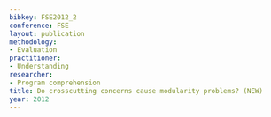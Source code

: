 ```yaml
---
bibkey: FSE2012_2
conference: FSE
layout: publication
methodology:
- Evaluation
practitioner:
- Understanding
researcher:
- Program comprehension
title: Do crosscutting concerns cause modularity problems? (NEW)
year: 2012
---
```

